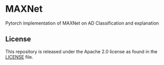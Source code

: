 # MAXNet
Pytorch implementation of MAXNet on AD Classification and explanation

## License
This repository is released under the Apache 2.0 license as found in the [LICENSE](LICENSE) file.

